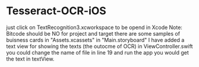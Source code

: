 # Tesseract-OCR-iOS
just click on TextRecognition3.xcworkspace to be opend in Xcode
Note: Bitcode should be NO for project and target
there are some samples of buisness cards in "Assets.xcassets"
in "Main.storyboard" I have added a text view for showing the texts (the outocme of OCR)
in ViewController.swift you could change the name of file in line 19 and run the app
you would get the text in textView.
